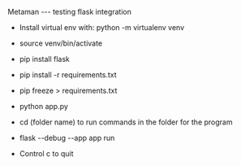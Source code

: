 Metaman --- testing flask integration 



- Install virtual env with: python -m virtualenv venv

- source venv/bin/activate

- pip install flask

- pip install -r requirements.txt

- pip freeze > requirements.txt

- python app.py

- cd (folder name) to run commands in the folder for the program

- flask --debug --app app run

- Control c to quit
